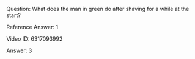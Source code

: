 Question: What does the man in green do after shaving for a while at the start?

Reference Answer: 1

Video ID: 6317093992

Answer: 3

